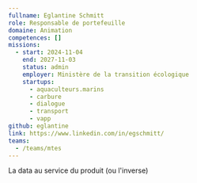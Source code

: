 ```yaml
---
fullname: Eglantine Schmitt
role: Responsable de portefeuille
domaine: Animation
competences: []
missions:
  - start: 2024-11-04
    end: 2027-11-03
    status: admin
    employer: Ministère de la transition écologique
    startups:
      - aquaculteurs.marins
      - carbure
      - dialogue
      - transport
      - vapp
github: eglantine
link: https://www.linkedin.com/in/egschmitt/
teams:
  - /teams/mtes
---
```

La data au service du produit (ou l'inverse)